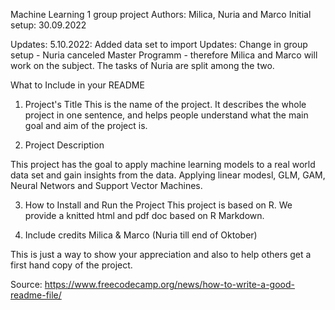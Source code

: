 
Machine Learning 1 group project Authors: Milica, Nuria and Marco Initial setup: 30.09.2022

Updates:  5.10.2022: Added data set to import 
Updates: Change in group setup - Nuria canceled Master Programm - therefore Milica and Marco will work on the subject. The tasks of Nuria are split among the two.


What to Include in your README

1. Project's Title
This is the name of the project. It describes the whole project in one sentence, and helps people understand what the main goal and aim of the project is.

2. Project Description

This project has the goal to apply machine learning models to a real world data set and gain insights from the data.
Applying linear modesl, GLM, GAM, Neural Networs and Support Vector Machines.

3. How to Install and Run the Project
This project is based on R. We provide a knitted html and pdf doc based on R Markdown.

4. Include credits
Milica & Marco (Nuria till end of Oktober)

This is just a way to show your appreciation and also to help others get a first hand copy of the project.

Source: https://www.freecodecamp.org/news/how-to-write-a-good-readme-file/
